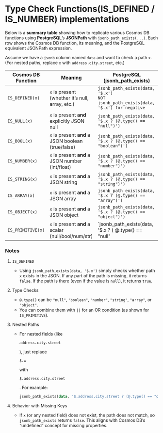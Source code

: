 # Type Check Functions(IS_DEFINED / IS_NUMBER) implementations 



Below is a **summary table** showing how to replicate various Cosmos DB functions using **PostgreSQL**’s **JSONPath** with `jsonb_path_exists(...)`. Each row shows the Cosmos DB function, its meaning, and the PostgreSQL equivalent JSONPath expression.

Assume we have a `jsonb` column named `data` and want to check a path `x`. (For nested paths, replace `x` with `address.city.street`, etc.)



| **Cosmos DB Function** | **Meaning**                                         | **PostgreSQL (jsonb_path_exists)**                           |
| ---------------------- | --------------------------------------------------- | ------------------------------------------------------------ |
| `IS_DEFINED(x)`        | `x` is present (whether it’s null, array, etc.)     | `jsonb_path_exists(data, '$.x')` <br/>`NOT jsonb_path_exists(data, '$.x') for negative` |
| `IS_NULL(x)`           | `x` is present **and** explicitly JSON null         | `jsonb_path_exists(data, '$.x ? (@.type() == "null")')`      |
| `IS_BOOL(x)`           | `x` is present **and** a JSON boolean (true/false)  | `jsonb_path_exists(data, '$.x ? (@.type() == "boolean")')`   |
| `IS_NUMBER(x)`         | `x` is present **and** a JSON number (int/float)    | `jsonb_path_exists(data, '$.x ? (@.type() == "number")')`    |
| `IS_STRING(x)`         | `x` is present **and** a JSON string                | `jsonb_path_exists(data, '$.x ? (@.type() == "string")')`    |
| `IS_ARRAY(x)`          | `x` is present **and** a JSON array                 | `jsonb_path_exists(data, '$.x ? (@.type() == "array")')`     |
| `IS_OBJECT(x)`         | `x` is present **and** a JSON object                | `jsonb_path_exists(data, '$.x ? (@.type() == "object")')`    |
| `IS_PRIMITIVE(x)`      | `x` is present **and** a scalar (null/bool/num/str) | `jsonb_path_exists(data,  '$.x ? (    @.type() == "null" ||    @.type() == "boolean" ||    @.type() == "number" ||    @.type() == "string"  )')` |



### Notes

1. `IS_DEFINED`

   - Using `jsonb_path_exists(data, '$.x')` simply checks whether path `x` exists in the JSON. If any part of the path is missing, it returns `false`. If the path is there (even if the value is `null`), it returns `true`.

2. Type Checks

   - `@.type()` can be `"null"`, `"boolean"`, `"number"`, `"string"`, `"array"`, or `"object"`.
   - You can combine them with `||` for an OR condition (as shown for `IS_PRIMITIVE`).

3. Nested Paths

   - For nested fields (like 

     ```
     address.city.street
     ```

     ), just replace 

     ```
     $.x
     ```

      with 

     ```
     $.address.city.street
     ```

     . For example:

     ```sql
     jsonb_path_exists(data, '$.address.city.street ? (@.type() == "object")')
     ```

4. Behavior with Missing Keys

   - If `x` (or any nested field) does not exist, the path does not match, so `jsonb_path_exists` returns `false`. This aligns with Cosmos DB’s “undefined” concept for missing properties.
